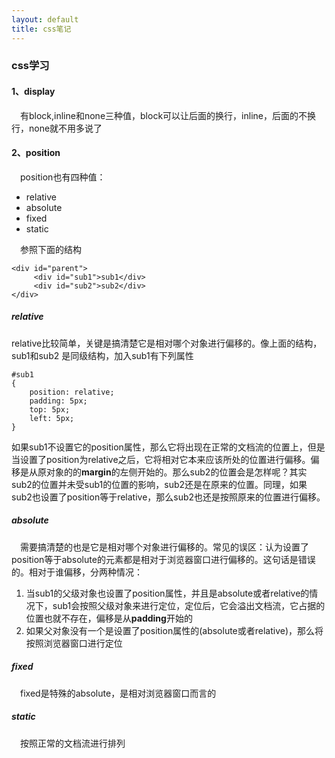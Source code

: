 ```yaml
---
layout: default
title: css笔记
---
```




### css学习 ###

#### 1、display ####

&emsp;有block,inline和none三种值，block可以让后面的换行，inline，后面的不换行，none就不用多说了

#### 2、position ####

&emsp;position也有四种值：

- relative
- absolute
- fixed
- static

<!--more-->

&emsp;参照下面的结构

	<div id="parent">
	     <div id="sub1">sub1</div>
	     <div id="sub2">sub2</div>
	</div>

##### relative

relative比较简单，关键是搞清楚它是相对哪个对象进行偏移的。像上面的结构，sub1和sub2 是同级结构，加入sub1有下列属性

	#sub1
	{
	    position: relative;
	    padding: 5px;
	    top: 5px;
	    left: 5px;
	}

如果sub1不设置它的position属性，那么它将出现在正常的文档流的位置上，但是当设置了position为relative之后，它将相对它本来应该所处的位置进行偏移。偏移是从原对象的的**margin**的左侧开始的。那么sub2的位置会是怎样呢？其实sub2的位置并未受sub1的位置的影响，sub2还是在原来的位置。同理，如果sub2也设置了position等于relative，那么sub2也还是按照原来的位置进行偏移。

##### absolute

&emsp;需要搞清楚的也是它是相对哪个对象进行偏移的。常见的误区：认为设置了position等于absolute的元素都是相对于浏览器窗口进行偏移的。这句话是错误的。相对于谁偏移，分两种情况：

1. 当sub1的父级对象也设置了position属性，并且是absolute或者relative的情况下，sub1会按照父级对象来进行定位，定位后，它会溢出文档流，它占据的位置也就不存在，偏移是从**padding**开始的
2. 如果父对象没有一个是设置了position属性的(absolute或者relative)，那么将按照浏览器窗口进行定位

##### fixed

&emsp;fixed是特殊的absolute，是相对浏览器窗口而言的

##### static

&emsp;按照正常的文档流进行排列

